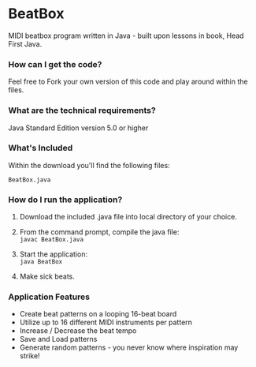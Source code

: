 # BeatBox
MIDI beatbox program written in Java - built upon lessons in book, Head First Java.

### How can I get the code?
Feel free to Fork your own version of this code and play around within the files.

### What are the technical requirements?
Java Standard Edition version 5.0 or higher

### What's Included
Within the download you'll find the following files:
```
BeatBox.java
```

### How do I run the application?
1. Download the included .java file into local directory of your choice.  

2. From the command prompt, compile the java file:  
`javac BeatBox.java`  

3. Start the application:  
`java BeatBox`  

4. Make sick beats.

### Application Features
* Create beat patterns on a looping 16-beat board
* Utilize up to 16 different MIDI instruments per pattern
* Increase / Decrease the beat tempo
* Save and Load patterns
* Generate random patterns - you never know where inspiration may strike!
